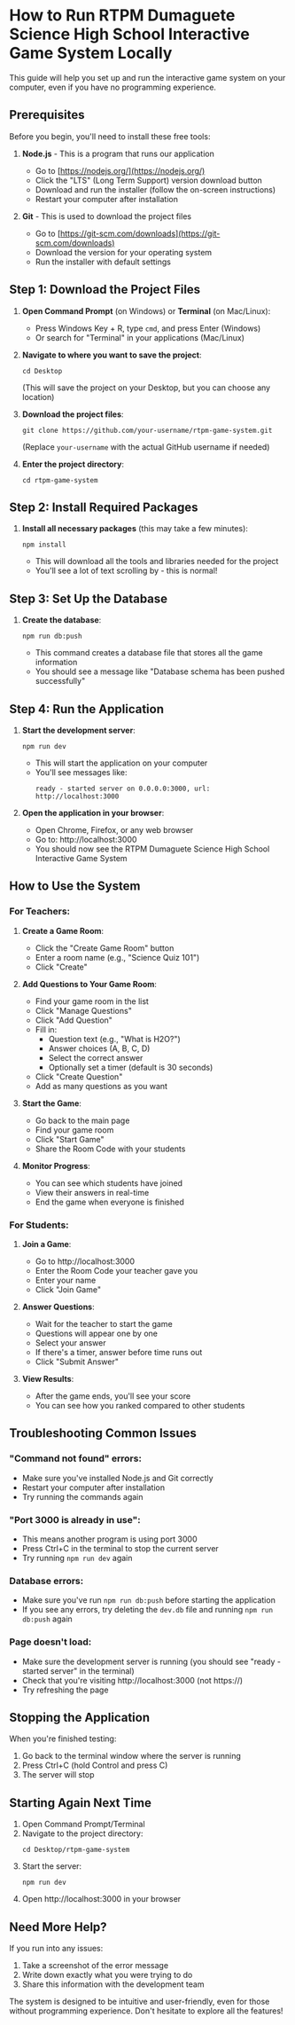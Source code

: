 # How to Run RTPM Dumaguete Science High School Interactive Game System Locally

This guide will help you set up and run the interactive game system on your computer, even if you have no programming experience.

## Prerequisites

Before you begin, you'll need to install these free tools:

1. **Node.js** - This is a program that runs our application
   - Go to [https://nodejs.org/](https://nodejs.org/)
   - Click the "LTS" (Long Term Support) version download button
   - Download and run the installer (follow the on-screen instructions)
   - Restart your computer after installation

2. **Git** - This is used to download the project files
   - Go to [https://git-scm.com/downloads](https://git-scm.com/downloads)
   - Download the version for your operating system
   - Run the installer with default settings

## Step 1: Download the Project Files

1. **Open Command Prompt** (on Windows) or **Terminal** (on Mac/Linux):
   - Press Windows Key + R, type `cmd`, and press Enter (Windows)
   - Or search for "Terminal" in your applications (Mac/Linux)

2. **Navigate to where you want to save the project**:
   ```
   cd Desktop
   ```
   (This will save the project on your Desktop, but you can choose any location)

3. **Download the project files**:
   ```
   git clone https://github.com/your-username/rtpm-game-system.git
   ```
   (Replace `your-username` with the actual GitHub username if needed)

4. **Enter the project directory**:
   ```
   cd rtpm-game-system
   ```

## Step 2: Install Required Packages

1. **Install all necessary packages** (this may take a few minutes):
   ```
   npm install
   ```
   - This will download all the tools and libraries needed for the project
   - You'll see a lot of text scrolling by - this is normal!

## Step 3: Set Up the Database

1. **Create the database**:
   ```
   npm run db:push
   ```
   - This command creates a database file that stores all the game information
   - You should see a message like "Database schema has been pushed successfully"

## Step 4: Run the Application

1. **Start the development server**:
   ```
   npm run dev
   ```
   - This will start the application on your computer
   - You'll see messages like:
     ```
     ready - started server on 0.0.0.0:3000, url: http://localhost:3000
     ```

2. **Open the application in your browser**:
   - Open Chrome, Firefox, or any web browser
   - Go to: http://localhost:3000
   - You should now see the RTPM Dumaguete Science High School Interactive Game System

## How to Use the System

### For Teachers:

1. **Create a Game Room**:
   - Click the "Create Game Room" button
   - Enter a room name (e.g., "Science Quiz 101")
   - Click "Create"

2. **Add Questions to Your Game Room**:
   - Find your game room in the list
   - Click "Manage Questions"
   - Click "Add Question"
   - Fill in:
     - Question text (e.g., "What is H2O?")
     - Answer choices (A, B, C, D)
     - Select the correct answer
     - Optionally set a timer (default is 30 seconds)
   - Click "Create Question"
   - Add as many questions as you want

3. **Start the Game**:
   - Go back to the main page
   - Find your game room
   - Click "Start Game"
   - Share the Room Code with your students

4. **Monitor Progress**:
   - You can see which students have joined
   - View their answers in real-time
   - End the game when everyone is finished

### For Students:

1. **Join a Game**:
   - Go to http://localhost:3000
   - Enter the Room Code your teacher gave you
   - Enter your name
   - Click "Join Game"

2. **Answer Questions**:
   - Wait for the teacher to start the game
   - Questions will appear one by one
   - Select your answer
   - If there's a timer, answer before time runs out
   - Click "Submit Answer"

3. **View Results**:
   - After the game ends, you'll see your score
   - You can see how you ranked compared to other students

## Troubleshooting Common Issues

### "Command not found" errors:
- Make sure you've installed Node.js and Git correctly
- Restart your computer after installation
- Try running the commands again

### "Port 3000 is already in use":
- This means another program is using port 3000
- Press Ctrl+C in the terminal to stop the current server
- Try running `npm run dev` again

### Database errors:
- Make sure you've run `npm run db:push` before starting the application
- If you see any errors, try deleting the `dev.db` file and running `npm run db:push` again

### Page doesn't load:
- Make sure the development server is running (you should see "ready - started server" in the terminal)
- Check that you're visiting http://localhost:3000 (not https://)
- Try refreshing the page

## Stopping the Application

When you're finished testing:
1. Go back to the terminal window where the server is running
2. Press Ctrl+C (hold Control and press C)
3. The server will stop

## Starting Again Next Time

1. Open Command Prompt/Terminal
2. Navigate to the project directory:
   ```
   cd Desktop/rtpm-game-system
   ```
3. Start the server:
   ```
   npm run dev
   ```
4. Open http://localhost:3000 in your browser

## Need More Help?

If you run into any issues:
1. Take a screenshot of the error message
2. Write down exactly what you were trying to do
3. Share this information with the development team

The system is designed to be intuitive and user-friendly, even for those without programming experience. Don't hesitate to explore all the features!